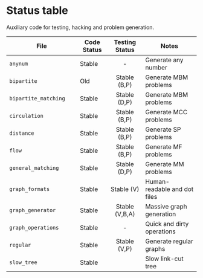 # Status table

Auxiliary code for testing, hacking and problem generation.

| File                        | Code Status  | Testing Status | Notes |
|-----------------------------|--------------|:--------------:|-------|
|`anynum                     `| Stable       | -              | Generate any number |
|`bipartite                  `| Old          | Stable (B,P)   | Generate MBM problems |
|`bipartite_matching         `| Stable       | Stable (D,P)   | Generate MBM problems |
|`circulation                `| Stable       | Stable (B,P)   | Generate MCC problems |
|`distance                   `| Stable       | Stable (B,P)   | Generate SP problems |
|`flow                       `| Stable       | Stable (B,P)   | Generate MF problems |
|`general_matching           `| Stable       | Stable (D,P)   | Generate MM problems |
|`graph_formats              `| Stable       | Stable (V)     | Human-readable and dot files |
|`graph_generator            `| Stable       | Stable (V,B,A) | Massive graph generation |
|`graph_operations           `| Stable       | -              | Quick and dirty operations |
|`regular                    `| Stable       | Stable (V,P)   | Generate regular graphs |
|`slow_tree                  `| Stable       |                | Slow link-cut tree |
